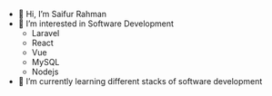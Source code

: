 - 👋 Hi, I’m Saifur Rahman
- 👀 I’m interested in Software Development
  - Laravel
  - React
  - Vue
  - MySQL   
  - Nodejs 
- 🌱 I’m currently learning different stacks of software development


<!---

- 👋 Hi, I’m @saifurrahman1193
- 👀 I’m interested in Software Development
- 🌱 I’m currently learning ...
- 💞️ I’m looking to collaborate on ...
- 📫 How to reach me ...
saifurrahman1193/saifurrahman1193 is a ✨ special ✨ repository because its `README.md` (this file) appears on your GitHub profile.
You can click the Preview link to take a look at your changes.
--->
